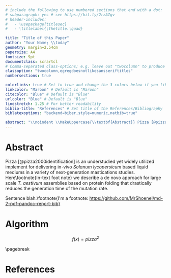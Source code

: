```yaml
---
# include the following to use numbered sections that end with a dot:
# subparagraph: yes # see https://bit.ly/2rzAIgv
# header-includes:
#	- \usepackage{titlesec}
#	- \titlelabel{\thetitle.\quad}

title: "Title of this Paper"
author: "Your Name; \\today"
geometry: margin=2.54cm
papersize: A4
fontsize: 9pt
documentclass: scrartcl
# Comma-separated class-options; e.g. leave out "twocolumn" to produce a 1-column article
classoption: "twocolumn,egregdoesnotlikesansseriftitles"
numbersections: true

colorlinks: true # Set to true and change the 3 colors below if you like
linkcolor: "Maroon" # Default is "Maroon"
citecolor: "Blue" # Default is "Blue"
urlcolor: "Blue" # Default is "Blue"
linestretch: 1.25 # For better readability
biblio-title: "References" # Set title of the References/Bibliography
biblatexoptions: "backend=biber,style=numeric,natbib=true"

abstract: "\\noindent \\MakeUppercase{\\textbf{Abstract}} Pizza [@pizza2000identification] is an understudied yet widely utilized implement for delivering in-vivo *Solanum lycopersicum* based liquid mediums in a variety of next-generation mastications studies."
---
```


# Abstract
Pizza [@pizza2000identification] is an understudied yet widely utilized implement for delivering in-vivo *Solanum lycopersicum* based liquid mediums in a variety of next-generation mastications studies. Here\footnote{In-text foot note} we describe a de novo approach for large scale *T. aestivum* assemblies based on protein folding that drastically reduces the generation time of the mutation rate.

Sentence blah.\footnote{I'm a footnote: https://github.com/MrShoenel/md-2-pdf-pandoc-report-bib}


# Algorithm

$$f(x)=pizza^2$$

\pagebreak
# References
